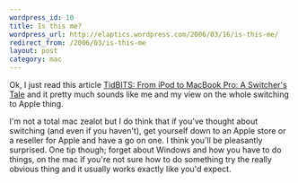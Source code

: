 ```yaml
--- 
wordpress_id: 10
title: Is this me?
wordpress_url: http://elaptics.wordpress.com/2006/03/16/is-this-me/
redirect_from: /2006/03/is-this-me
layout: post
category: mac
---
```

Ok, I just read this article [TidBITS: From iPod to MacBook Pro: A Switcher's Tale](http://db.tidbits.com/getbits.acgi?tbart=08455) and it pretty much sounds like me and my view on the whole switching to Apple thing.

I'm not a total mac zealot but I do think that if you've thought about switching (and even if you haven't), get yourself down to an Apple store or a reseller for Apple and have a go on one. I think you'll be pleasantly surprised.  One tip though; forget about Windows and how you have to do things, on the mac if you're not sure how to do something try the really obvious thing and it usually works exactly like you'd expect.
